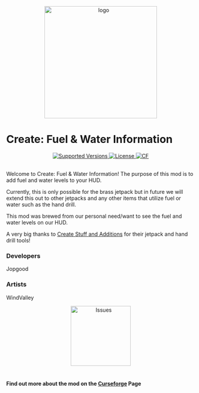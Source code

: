 <div align="center">
    <img alt="logo" src="https://i.imgur.com/calDomL.png" height=300 width=300 style="display: block; margin: 0 auto;">
</div>

# Create: Fuel & Water Information
<p align="center">
    <a href="https://www.curseforge.com/minecraft/mc-mods/create-fuel-and-water-information/files">
        <img src="https://cf.way2muchnoise.eu/versions/1023209(c70039).svg" alt="Supported Versions">
    </a>
    <a href="https://github.com/Jopgood/create-information-addon/blob/main/LICENSE">
        <img src="https://img.shields.io/github/license/Jopgood/create-information-addon?style=flat&color=900c3f" alt="License">
    </a>
    <a href="https://www.curseforge.com/minecraft/mc-mods/create-fuel-and-water-information">
        <img src="http://cf.way2muchnoise.eu/1023209.svg" alt="CF">
    </a>
    <br><br>
</p>

Welcome to Create: Fuel & Water Information! The purpose of this mod is to add fuel and water levels to your HUD.

Currently, this is only possible for the brass jetpack but in future we will extend this out to other jetpacks and any other items that utilize fuel or water such as the hand drill.

This mod was brewed from our personal need/want to see the fuel and water levels on our HUD.

A very big thanks to [Create Stuff and Additions](https://www.curseforge.com/minecraft/mc-mods/create-stuff-additions) for their jetpack and hand drill tools!

### Developers
Jopgood
### Artists
WindValley


<p align="center">
    <a href="https://github.com/Jopgood/create-information-addon/issues">
        <img src="https://i.imgur.com/qPmjSXy.png" alt="Issues" width="160" />
    </a>
</p>

<h1></h1>

#### Find out more about the mod on the [Curseforge](https://www.curseforge.com/minecraft/mc-mods/create-fuel-and-water-information) Page
